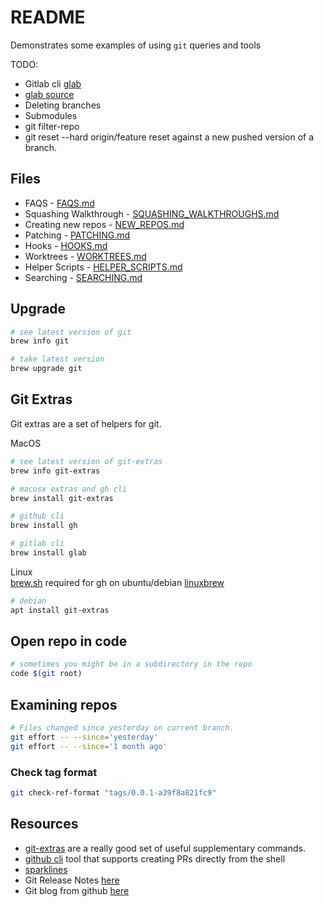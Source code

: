 # README

Demonstrates some examples of using `git` queries and tools  

TODO:

* Gitlab cli [glab](https://glab.readthedocs.io/en/latest/)  
* [glab source](https://github.com/profclems/glab)
* Deleting branches
* Submodules
* git filter-repo
* git reset --hard origin/feature reset against a new pushed version of a branch.

## Files

* FAQS - [FAQS.md](./sections/FAQS.md)  
* Squashing Walkthrough - [SQUASHING_WALKTHROUGHS.md](./sections/SQUASHING_WALKTHROUGHS.md)  
* Creating new repos - [NEW_REPOS.md](./sections/NEW_REPOS.md)  
* Patching - [PATCHING.md](./sections/PATCHING.md)  
* Hooks - [HOOKS.md](./sections/HOOKS.md)  
* Worktrees - [WORKTREES.md](./sections/WORKTREES.md)  
* Helper Scripts - [HELPER_SCRIPTS.md](./sections/HELPER_SCRIPTS.md)  
* Searching - [SEARCHING.md](./sections/SEARCHING.md)  

## Upgrade

```sh
# see latest version of git
brew info git

# take latest version
brew upgrade git
```

## Git Extras

Git extras are a set of helpers for git.

MacOS  

```sh
# see latest version of git-extras
brew info git-extras

# macosx extras and gh cli
brew install git-extras

# github cli
brew install gh

# gitlab cli
brew install glab  
```

Linux  
[brew.sh](https://docs.brew.sh) required for gh on ubuntu/debian [linuxbrew](https://docs.brew.sh/Homebrew-on-Linux)  

```sh
# debian
apt install git-extras
```

## Open repo in code

```sh
# sometimes you might be in a subdirectory in the repo
code $(git root)
```

## Examining repos

```sh
# Files changed since yesterday on current branch.
git effort -- --since='yesterday'
git effort -- --since='1 month ago'
```

### Check tag format

```sh
git check-ref-format "tags/0.0.1-a39f8a821fc9" 
```

## Resources

* [git-extras](https://github.com/tj/git-extras/blob/master/Commands.md) are a really good set of useful supplementary commands.  
* [github cli](https://github.com/cli/cli) tool that supports creating PRs directly from the shell  
* [sparklines](https://github.com/holman/spark)  
* Git Release Notes [here](https://github.com/git/git/tree/master/Documentation/RelNotes)  
* Git blog from github [here](https://github.blog/tag/git/)  
